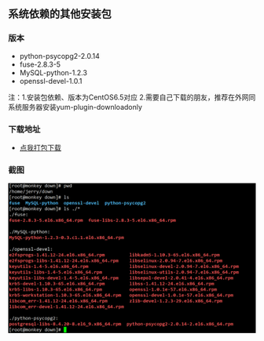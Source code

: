 ## 系统依赖的其他安装包

### 版本
- python-psycopg2-2.0.14
- fuse-2.8.3-5
- MySQL-python-1.2.3
- openssl-devel-1.0.1

注：1.安装包依赖、版本为CentOS6.5对应 2.需要自己下载的朋友，推荐在外网同系统服务器安装yum-plugin-downloadonly

### 下载地址 
- [点我打包下载](./other_packages.tar.gz)

### 截图
![其他依赖包截图](./other_packages.PNG)
